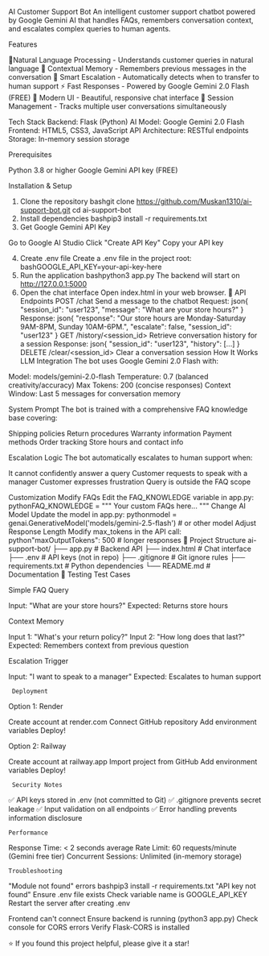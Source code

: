 AI Customer Support Bot
An intelligent customer support chatbot powered by Google Gemini AI that handles FAQs, remembers conversation context, and escalates complex queries to human agents.

Features

💬Natural Language Processing - Understands customer queries in natural language
🧠 Contextual Memory - Remembers previous messages in the conversation
🚨 Smart Escalation - Automatically detects when to transfer to human support
⚡ Fast Responses - Powered by Google Gemini 2.0 Flash (FREE)
🎨 Modern UI - Beautiful, responsive chat interface
🔄 Session Management - Tracks multiple user conversations simultaneously

Tech Stack
Backend: Flask (Python)
AI Model: Google Gemini 2.0 Flash
Frontend: HTML5, CSS3, JavaScript
API Architecture: RESTful endpoints
Storage: In-memory session storage

Prerequisites

Python 3.8 or higher
Google Gemini API key (FREE)

Installation & Setup
1. Clone the repository
bashgit clone https://github.com/Muskan1310/ai-support-bot.git
cd ai-support-bot
2. Install dependencies
bashpip3 install -r requirements.txt
3. Get Google Gemini API Key

Go to Google AI Studio
Click "Create API Key"
Copy your API key

4. Create .env file
Create a .env file in the project root:
bashGOOGLE_API_KEY=your-api-key-here
5. Run the application
bashpython3 app.py
The backend will start on http://127.0.0.1:5000
6. Open the chat interface
Open index.html in your web browser.
📡 API Endpoints
POST /chat
Send a message to the chatbot
Request:
json{
  "session_id": "user123",
  "message": "What are your store hours?"
}
Response:
json{
  "response": "Our store hours are Monday-Saturday 9AM-8PM, Sunday 10AM-6PM.",
  "escalate": false,
  "session_id": "user123"
}
GET /history/<session_id>
Retrieve conversation history for a session
Response:
json{
  "session_id": "user123",
  "history": [...]
}
DELETE /clear/<session_id>
Clear a conversation session
How It Works
LLM Integration
The bot uses Google Gemini 2.0 Flash with:

Model: models/gemini-2.0-flash
Temperature: 0.7 (balanced creativity/accuracy)
Max Tokens: 200 (concise responses)
Context Window: Last 5 messages for conversation memory

System Prompt
The bot is trained with a comprehensive FAQ knowledge base covering:

Shipping policies
Return procedures
Warranty information
Payment methods
Order tracking
Store hours and contact info

Escalation Logic
The bot automatically escalates to human support when:

It cannot confidently answer a query
Customer requests to speak with a manager
Customer expresses frustration
Query is outside the FAQ scope

Customization
Modify FAQs
Edit the FAQ_KNOWLEDGE variable in app.py:
pythonFAQ_KNOWLEDGE = """
Your custom FAQs here...
"""
Change AI Model
Update the model in app.py:
pythonmodel = genai.GenerativeModel('models/gemini-2.5-flash')  # or other model
Adjust Response Length
Modify max_tokens in the API call:
python"maxOutputTokens": 500  # longer responses
📁 Project Structure
ai-support-bot/
├── app.py              # Backend API
├── index.html          # Chat interface
├── .env               # API keys (not in repo)
├── .gitignore         # Git ignore rules
├── requirements.txt   # Python dependencies
└── README.md          # Documentation
🧪 Testing
Test Cases

Simple FAQ Query

Input: "What are your store hours?"
Expected: Returns store hours


Context Memory

Input 1: "What's your return policy?"
Input 2: "How long does that last?"
Expected: Remembers context from previous question


Escalation Trigger

Input: "I want to speak to a manager"
Expected: Escalates to human support



     Deployment
Option 1: Render

Create account at render.com
Connect GitHub repository
Add environment variables
Deploy!

Option 2: Railway

Create account at railway.app
Import project from GitHub
Add environment variables
Deploy!

     Security Notes

✅ API keys stored in .env (not committed to Git)
✅ .gitignore prevents secret leakage
✅ Input validation on all endpoints
✅ Error handling prevents information disclosure

    Performance

Response Time: < 2 seconds average
Rate Limit: 60 requests/minute (Gemini free tier)
Concurrent Sessions: Unlimited (in-memory storage)

    Troubleshooting
"Module not found" errors
bashpip3 install -r requirements.txt
"API key not found"
Ensure .env file exists
Check variable name is GOOGLE_API_KEY
Restart the server after creating .env

Frontend can't connect
Ensure backend is running (python3 app.py)
Check console for CORS errors
Verify Flask-CORS is installed




⭐ If you found this project helpful, please give it a star!
